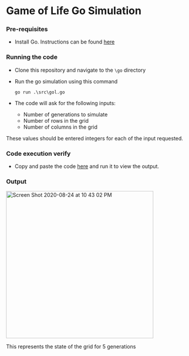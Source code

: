 # Game of Life Go Simulation

### Pre-requisites
 - Install Go. Instructions can be found [here](https://golang.org/dl/)

### Running the code

 - Clone this repository and navigate to the `\go` directory
 - Run the go simulation using this command

      ```
      go run .\src\gol.go
      ```
 - The code will ask for the following inputs: 
      
     - Number of generations to simulate 
     - Number of rows in the grid
     - Number of columns in the grid
   
These values should be entered integers for each of the input requested.

### Code execution verify

 - Copy and paste the code [here](https://repl.it/) and run it to view the output.

### Output
<img width="401" alt="Screen Shot 2020-08-24 at 10 43 02 PM" src="https://user-images.githubusercontent.com/22769761/91118247-83c10200-e65e-11ea-9fc3-2a33f10bdd4f.png">


This represents the state of the grid for 5 generations
